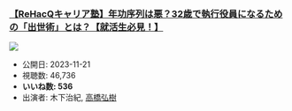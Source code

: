 ### [【ReHacQキャリア塾】年功序列は悪？32歳で執行役員になるための「出世術」とは？【就活生必見！】](https://www.youtube.com/watch?v=D0Z_KeBndWI)
[![](https://img.youtube.com/vi/D0Z_KeBndWI/sddefault.jpg)](https://www.youtube.com/watch?v=D0Z_KeBndWI)
-   公開日: 2023-11-21
-   視聴数: 46,736
-   **いいね数: 536**
-   出演者: 木下治紀, [高橋弘樹](/rehacq_fan/people/高橋弘樹 "wikilink")
